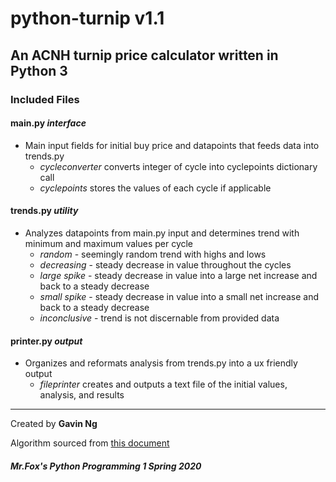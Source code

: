 # python-turnip v1.1

## An ACNH turnip price calculator written in Python 3

### Included Files

#### main.py *interface*

- Main input fields for initial buy price and datapoints that feeds data into trends.py
  - *cycleconverter* converts integer of cycle into cyclepoints dictionary call
  - *cyclepoints* stores the values of each cycle if applicable

#### trends.py *utility*

- Analyzes datapoints from main.py input and determines trend with minimum and maximum values per cycle
  - *random* - seemingly random trend with highs and lows
  - *decreasing* - steady decrease in value throughout the cycles
  - *large spike* - steady decrease in value into a large net increase and back to a steady decrease
  - *small spike* - steady decrease in value into a small net increase and back to a steady decrease
  - *inconclusive* - trend is not discernable from provided data

#### printer.py *output*

- Organizes and reformats analysis from trends.py into a ux friendly output
  - *fileprinter* creates and outputs a text file of the initial values, analysis, and results

***
Created by **Gavin Ng**

Algorithm sourced from
[this document](https://docs.google.com/document/d/1bSVNpOnH_dKxkAGr718-iqh8s8Z0qQ54L-0mD-lbrXo/edit#heading=h.7krciw7xapag)

##### Mr.Fox's Python Programming 1 Spring 2020
